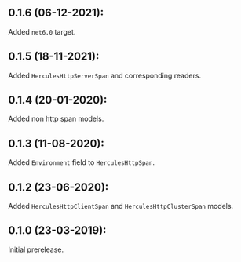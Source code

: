 ## 0.1.6 (06-12-2021):

Added `net6.0` target.

## 0.1.5 (18-11-2021):

Added `HerculesHttpServerSpan` and corresponding readers.

## 0.1.4 (20-01-2020):

Added non http span models.

## 0.1.3 (11-08-2020):

Added `Environment` field to `HerculesHttpSpan`.

## 0.1.2 (23-06-2020):

Added `HerculesHttpClientSpan` and `HerculesHttpClusterSpan` models.

## 0.1.0 (23-03-2019): 

Initial prerelease.